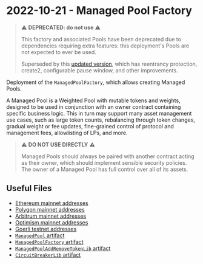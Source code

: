# 2022-10-21 - Managed Pool Factory

> ⚠️ **DEPRECATED: do not use** ⚠️
>
> This factory and associated Pools have been deprecated due to dependencies requiring extra features: this deployment's Pools are not expected to ever be used.
>
> Superseded by this [updated version](../../20230411-managed-pool-v2), which has reentrancy protection, create2, configurable pause window, and other improvements.

Deployment of the `ManagedPoolFactory`, which allows creating Managed Pools.

A Managed Pool is a Weighted Pool with mutable tokens and weights, designed to be used in conjunction with an owner contract containing specific business logic. This in turn may support many asset management use cases, such as large token counts, rebalancing through token changes, gradual weight or fee updates, fine-grained control of protocol and management fees, allowlisting of LPs, and more.

> ⚠️ **DO NOT USE DIRECTLY** ⚠️
>
> Managed Pools should always be paired with another contract acting as their owner, which should implement sensible security policies. The owner of a Managed Pool has full control over all of its assets.

## Useful Files

- [Ethereum mainnet addresses](./output/mainnet.json)
- [Polygon mainnet addresses](./output/polygon.json)
- [Arbitrum mainnet addresses](./output/arbitrum.json)
- [Optimism mainnet addresses](./output/optimism.json)
- [Goerli testnet addresses](./output/goerli.json)
- [`ManagedPool` artifact](./artifact/ManagedPool.json)
- [`ManagedPoolFactory` artifact](./artifact/ManagedPoolFactory.json)
- [`ManagedPoolAddRemoveTokenLib` artifact](./artifact/ManagedPoolAddRemoveTokenLib.json)
- [`CircuitBreakerLib` artifact](./artifact/CircuitBreakerLib.json)
